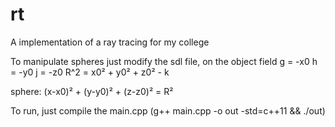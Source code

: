# rt
A implementation of a ray tracing for my college

To manipulate spheres just modify the sdl file, on the object field
g = -x0
h = -y0
j = -z0
R^2 = x0² + y0² + z0² - k

sphere: (x-x0)² + (y-y0)² + (z-z0)² = R²

To run, just compile the main.cpp (g++ main.cpp -o out -std=c++11 && ./out)
